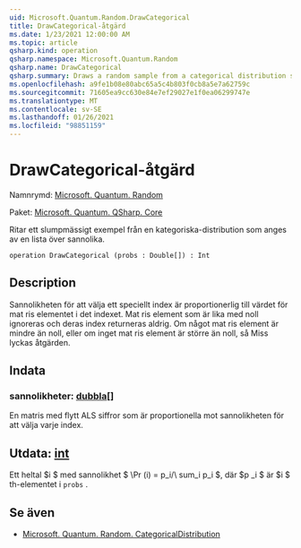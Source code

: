 ```yaml
---
uid: Microsoft.Quantum.Random.DrawCategorical
title: DrawCategorical-åtgärd
ms.date: 1/23/2021 12:00:00 AM
ms.topic: article
qsharp.kind: operation
qsharp.namespace: Microsoft.Quantum.Random
qsharp.name: DrawCategorical
qsharp.summary: Draws a random sample from a categorical distribution specified by a list of probablities.
ms.openlocfilehash: a9fe1b08e80abc65a5c4b803f0cb8a5e7a62759c
ms.sourcegitcommit: 71605ea9cc630e84e7ef29027e1f0ea06299747e
ms.translationtype: MT
ms.contentlocale: sv-SE
ms.lasthandoff: 01/26/2021
ms.locfileid: "98851159"
---
```

# <a name="drawcategorical-operation"></a>DrawCategorical-åtgärd

Namnrymd: [Microsoft. Quantum. Random](xref:Microsoft.Quantum.Random)

Paket: [Microsoft. Quantum. QSharp. Core](https://nuget.org/packages/Microsoft.Quantum.QSharp.Core)


Ritar ett slumpmässigt exempel från en kategoriska-distribution som anges av en lista över sannolika.

```qsharp
operation DrawCategorical (probs : Double[]) : Int
```


## <a name="description"></a>Description

Sannolikheten för att välja ett speciellt index är proportionerlig till värdet för mat ris elementet i det indexet.
Mat ris element som är lika med noll ignoreras och deras index returneras aldrig. Om något mat ris element är mindre än noll, eller om inget mat ris element är större än noll, så Miss lyckas åtgärden.

## <a name="input"></a>Indata

### <a name="probs--double"></a>sannolikheter: [dubbla](xref:microsoft.quantum.lang-ref.double)[]

En matris med flytt ALS siffror som är proportionella mot sannolikheten för att välja varje index.



## <a name="output--int"></a>Utdata: [int](xref:microsoft.quantum.lang-ref.int)

Ett heltal $i $ med sannolikhet $ \Pr (i) = p_i/\ sum_i p_i $, där $p _i $ är $i $ th-elementet i `probs` .

## <a name="see-also"></a>Se även

- [Microsoft. Quantum. Random. CategoricalDistribution](xref:Microsoft.Quantum.Random.CategoricalDistribution)